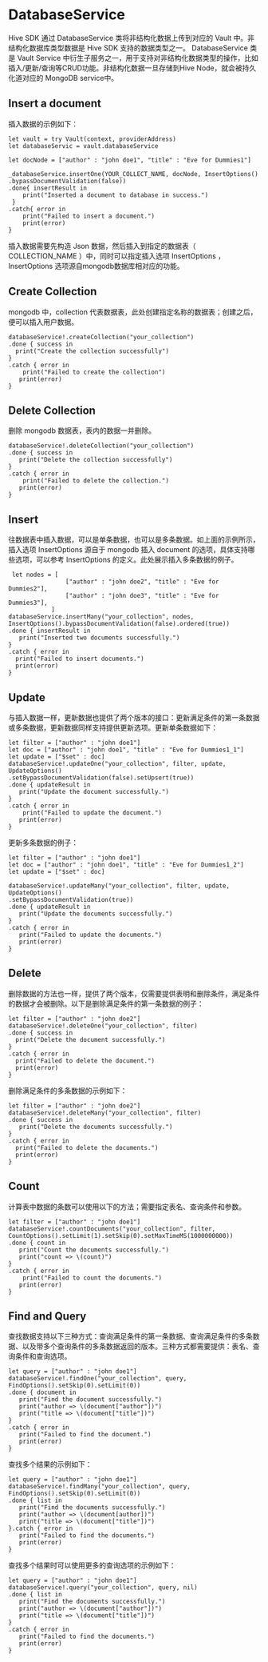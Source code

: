 # DatabaseService

Hive SDK 通过 DatabaseService 类将非结构化数据上传到对应的 Vault 中。非结构化数据库类型数据是 Hive SDK 支持的数据类型之一。 DatabaseService 类是 Vault Service 中衍生子服务之一，用于支持对非结构化数据类型的操作，比如插入/更新/查询等CRUD功能。非结构化数据一旦存储到Hive Node，就会被持久化道对应的 MongoDB service中。

## Insert a document

插入数据的示例如下：

```
let vault = try Vault(context, providerAddress)
let databaseServic = vault.databaseService

let docNode = ["author" : "john doe1", "title" : "Eve for Dummies1"]

_databaseService.insertOne(YOUR_COLLECT_NAME, docNode, InsertOptions()
.bypassDocumentValidation(false))
.done{ insertResult in
    print("Inserted a document to database in success.")
 }
.catch{ error in
	print("Failed to insert a document.")
    print(error)
}
```

插入数据需要先构造 Json 数据，然后插入到指定的数据表（ COLLECTION\_NAME ）中，同时可以指定插入选项 InsertOptions ，InsertOptions 选项源自mongodb数据库相对应的功能。

## Create Collection

mongodb 中，collection 代表数据表，此处创建指定名称的数据表；创建之后，便可以插入用户数据。

```
databaseService!.createCollection("your_collection")
.done { success in
  print("Create the collection successfully")
}
.catch { error in
	print("Failed to create the collection")
   print(error)
}
```

## Delete Collection

删除 mongodb 数据表，表内的数据一并删除。

```
databaseService!.deleteCollection("your_collection")
.done { success in
   print("Delete the collection successfully")
}
.catch { error in
	print("Failed to delete the collection.")
   print(error)
}
```

## Insert

往数据表中插入数据，可以是单条数据，也可以是多条数据。如上面的示例所示，插入选项 InsertOptions 源自于 mongodb 插入 document 的选项，具体支持哪些选项，可以参考 InsertOptions 的定义。此处展示插入多条数据的例子。

```
 let nodes = [
                ["author" : "john doe2", "title" : "Eve for Dummies2"],
                ["author" : "john doe3", "title" : "Eve for Dummies3"],
            ]
databaseService.insertMany("your_collection", nodes, InsertOptions().bypassDocumentValidation(false).ordered(true))
.done { insertResult in
   print("Inserted two documents successfully.")
}
.catch { error in
  print("Failed to insert documents.")
  print(error)
}
```

## Update

与插入数据一样，更新数据也提供了两个版本的接口：更新满足条件的第一条数据或多条数据，更新数据同样支持提供更新选项。更新单条数据如下：

```
let filter = ["author" : "john doe1"]
let doc = ["author" : "john doe1", "title" : "Eve for Dummies1_1"]
let update = ["$set" : doc]
databaseService!.updateOne("your_collection", filter, update, UpdateOptions()
.setBypassDocumentValidation(false).setUpsert(true))
.done { updateResult in
   print("Update the document successfully.")
}
.catch { error in
	print("Failed to update the document.")
   print(error)
}
```

更新多条数据的例子：

```
let filter = ["author" : "john doe1"]
let doc = ["author" : "john doe1", "title" : "Eve for Dummies1_2"]
let update = ["$set" : doc]

databaseService!.updateMany("your_collection", filter, update, UpdateOptions()
.setBypassDocumentValidation(true))
.done { updateResult in
   print("Update the documents successfully.")
}
.catch { error in
   print("Failed to update the documents.")
   print(error)
}
```

## Delete

删除数据的方法也一样，提供了两个版本，仅需要提供表明和删除条件，满足条件的数据才会被删除。以下是删除满足条件的第一条数据的例子：

```
let filter = ["author" : "john doe2"]
databaseService!.deleteOne("your_collection", filter)
.done { success in
  print("Delete the document successfully.")
}
.catch { error in
  print("Failed to delete the document.")
  print(error)
}
```

删除满足条件的多条数据的示例如下：

```
let filter = ["author" : "john doe2"]
databaseService!.deleteMany("your_collection", filter)
.done { success in
   print("Delete the documents successfully.")
}
.catch { error in
  print("Failed to delete the documents.")
  print(error)
}
```

## Count

计算表中数据的条数可以使用以下的方法；需要指定表名、查询条件和参数。

```
let filter = ["author" : "john doe1"]
databaseService!.countDocuments("your_collection", filter, CountOptions().setLimit(1).setSkip(0).setMaxTimeMS(1000000000))
.done { count in
   print("Count the documents successfully.")
   print("count => \(count)")
}
.catch { error in
	print("Failed to count the documents.")
   print(error)
}
```

## Find and Query

查找数据支持以下三种方式：查询满足条件的第一条数据、查询满足条件的多条数据、以及带多个查询条件的多条数据返回的版本。三种方式都需要提供：表名、查询条件和查询选项。

```
let query = ["author" : "john doe1"]
databaseService!.findOne("your_collection", query, FindOptions().setSkip(0).setLimit(0))
.done { document in
   print("Find the document successfully.")
   print("author => \(document["author"])")
   print("title => \(document["title"])")
}
.catch { error in
   print("Failed to find the document.")
   print(error)
}
```

查找多个结果的示例如下：

```
let query = ["author" : "john doe1"]
databaseService!.findMany("your_collection", query, FindOptions().setSkip(0).setLimit(0))
.done { list in
   print("Find the documents successfully.")
   print("author => \(document[author])")
   print("title => \(document["title"])")
}.catch { error in
   print("Failed to find the documents.")
   print(error)
}
```

查找多个结果时可以使用更多的查询选项的示例如下：

```
let query = ["author" : "john doe1"]
databaseService!.query("your_collection", query, nil)
.done { list in
   print("Find the documents successfully.")
   print("author => \(document["author"])")
   print("title => \(document["title"])")
}
.catch { error in
   print("Failed to find the documents.")
   print(error)
}
```

